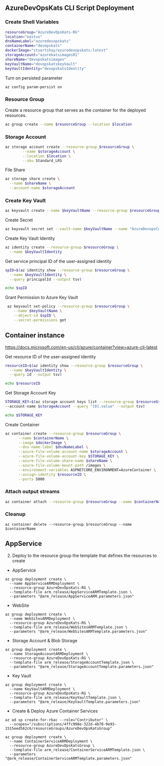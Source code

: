## AzureDevOpsKats CLI Script Deployment

### Create Shell Variables

```bash
resourceGroup="AzureDevOpsKats-RG"
location="eastus"
dnsNameLabel="azuredevopskats"
containerName="devopskats"
dockerImage="stuartshay/azuredevopskats:latest"
storageAccount="azurekatsimages01"
shareName="devopskatsimages"
keyVaultName="devopskatskeyVault"
keyVaultIdentity="devopskatsIdentity"
```

Turn on persisted parameter

```bash
az config param-persist on
```

### Resource Group

Create a resource group that serves as the container for the deployed resources.

```bash
az group create --name $resourceGroup --location $location
```

### Storage Account

```bash
az storage account create --resource-group $resourceGroup \
        --name $storageAccount \
        --location $location \
        --sku Standard_LRS
```

File Share

```bash
az storage share create \
  --name $shareName \
  --account-name $storageAccount
```

### Create Key Vault

```bash
az keyvault create --name $keyVaultName --resource-group $resourceGroup --location $location
```

Create Secret

```bash
az keyvault secret set --vault-name $keyVaultName --name "AzureDevopsConnectionString" --value "db='localhost:username:password'"
```

Create Key Vault Identity

```bash
az identity create --resource-group $resourceGroup \
  --name $keyVaultIdentity
```

Get service principal ID of the user-assigned identity

```bash
spID=$(az identity show --resource-group $resourceGroup \
  --name $keyVaultIdentity \
  --query principalId --output tsv)

echo $spID
```

Grant Permission to Azure Key Vault

```bash
 az keyvault set-policy --resource-group $resourceGroup \
    --name $keyVaultName \
    --object-id $spID \
    --secret-permissions get
```

## Container instance

https://docs.microsoft.com/en-us/cli/azure/container?view=azure-cli-latest

Get resource ID of the user-assigned identity

```bash
resourceID=$(az identity show --resource-group $resourceGroup \
  --name $keyVaultIdentity \
  --query id --output tsv)

echo $resourceID
```

Get Storage Account Key

```bash
STORAGE_KEY=$(az storage account keys list --resource-group $resourceGroup \
--account-name $storageAccount --query "[0].value" --output tsv)

echo $STORAGE_KEY
```

Create Container

```bash
az container create --resource-group $resourceGroup \
      --name $containerName \
      --image $dockerImage \
      --dns-name-label $dnsNameLabel \
      --azure-file-volume-account-name $storageAccount \
      --azure-file-volume-account-key $STORAGE_KEY \
      --azure-file-volume-share-name $shareName \
      --azure-file-volume-mount-path /images \
      --environment-variables ASPNETCORE_ENVIRONMENT=AzureContainer \
      --assign-identity $resourceID \
      --ports 5000
```

### Attach output streams

```bash
az container attach --resource-group $resourceGroup --name $containerName
```

### Cleanup

```
az container delete --resource-group $resourceGroup --name $containerName
```

## AppService

2. Deploy to the resource group the template that defines the resources to create

- AppService

```
az group deployment create \
  --name AppServiceARMDeployment \
  --resource-group AzureDevOpsKats-RG \
  --template-file arm_release/AppServiceARMTemplate.json \
  --parameters "@arm_release/AppServiceARM.parameters.json"
```

- WebSite

```
az group deployment create \
  --name WebSitesARMDeployment \
  --resource-group AzureDevOpsKats-RG \
  --template-file arm_release/WebSitesARMTemplate.json \
  --parameters "@arm_release/WebSitesARMTemplate.parameters.json"
```

- Storage Account & Blob Storage

```
az group deployment create \
  --name StorageAccountARMDeployment \
  --resource-group AzureDevOpsKats-RG \
  --template-file arm_release/StorageAccountTemplate.json \
  --parameters "@arm_release/StorageAccountTemplate.parameters.json"
```

- Key Vault

```
az group deployment create \
  --name KeyVaultARMDeployment \
  --resource-group AzureDevOpsKats-RG \
  --template-file arm_release/KeyVaultTemplate.json \
  --parameters "@arm_release/KeyVaultTemplate.parameters.json"
```

- Create & Deploy Azure Container Services

```
az ad sp create-for-rbac --role="Contributor" \
  --scopes="/subscriptions/4ffc998e-322d-4b70-9e93-1515eed562c6/resourceGroups/AzureDevOpsKatsGroup"
```

```
az group deployment create \
  --name ContainerServiceARMDeployment \
  --resource-group AzureDevOpsKatsGroup \
  --template-file arm_release/ContainerServiceARMTemplate.json \
  --parameters "@arm_release/ContainerServiceARMTemplate.parameters.json"
```
